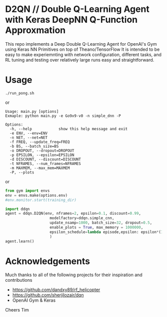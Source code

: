 # D2QN // Double Q-Learning Agent with Keras DeepNN Q-Function Approxmation

This repo implements a Deep Double Q-Learning Agent for OpenAI's Gym using Keras NN Primitives on top of Theano/TensorFlow
It is intended to be easy to make experiemnting with network configuration, different tasks, and RL tuning and testing over relatively large runs easy and straightforward.

# Usage

```
./run_pong.sh
```

or

```
Usage: main.py [options]
Exmaple: python main.py -e Go9x9-v0 -n simple_dnn -P

Options:
  -h, --help            show this help message and exit
  -e ENV, --env=ENV
  -n NET, --net=NET
  -f FREQ, --update_freq=FREQ
  -b BS, --batch_size=BS
  -o DROPOUT, --dropout=DROPOUT
  -p EPSILON, --epsilon=EPSILON
  -d DISCOUNT, --discount=DISCOUNT
  -t NFRAMES, --num_frames=NFRAMES
  -m MAXMEM, --max_mem=MAXMEM
  -P, --plots  
```

or

```python
from gym import envs
env = envs.make(options.env)
#env.monitor.start(training_dir)

import ddqn
agent = ddqn.D2QN(env, nframes=2, epsilon=0.1, discount=0.99, 
                    modelfactory=ddqn.simple_cnn,
                    update_nsamp=1000, batch_size=32, dropout=0.5, 
                    enable_plots = True, max_memory = 1000000, 
                    epsilon_schedule=lambda episode,epsilon: epsilon*(1-1e-4)
                    )
agent.learn()
```

# Acknowledgements

Much thanks to all of the following projects for their inspiration and contributions
 - https://github.com/dandxy89/rf_helicopter
 - https://github.com/sherjilozair/dqn
 - OpenAI Gym & Keras

Cheers
Tim
